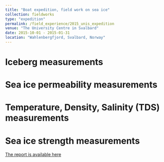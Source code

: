 ```yaml
---
title: "Boat expedition, field work on sea ice"
collection: fieldworks
type: "expedition"
permalink: /field_experience/2015_unis_expedition
venue: "The University Centre in Svalbard"
date: 2015-10-01 - 2015-01-31
location: "Wahlenbergfjord, Svalbard, Norway"
---
```


Iceberg measurements
======

Sea ice permeability measurements
======

Temperature, Density, Salinity (TDS) measurements
======

Sea ice strength measurements
======

[The report is available here](d-murashkin.github.io/files/2015_expedition.pdf)
